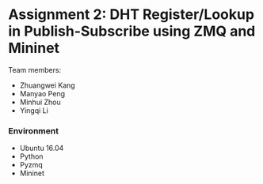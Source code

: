 # Assignment 2: DHT Register/Lookup in Publish-Subscribe using ZMQ and Mininet

Team members:

 - Zhuangwei Kang
 - Manyao Peng
 - Minhui Zhou
 - Yingqi Li

### Environment
  - Ubuntu 16.04
  - Python
  - Pyzmq
  - Mininet
